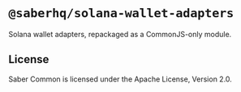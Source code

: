 # `@saberhq/solana-wallet-adapters`

Solana wallet adapters, repackaged as a CommonJS-only module.

## License

Saber Common is licensed under the Apache License, Version 2.0.
